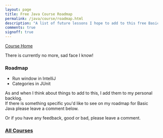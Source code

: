 ```yaml
---
layout: page
title: Free Java Course Roadmap
permalink: /java/course/roadmap.html
description: "A list of future lessons I hope to add to this free Basic Java course"
comments: true
signoff: true
---
```

[Course Home](../course)

There is currently no more, sad face I know!

### Roadmap
* Run window in IntelliJ
* Categories in JUnit

As and when I think about things to add to this, I add them to my personal backlog.  
If there is something specific you'd like to see on my roadmap for Basic Java please leave a comment below.

Or if you have any feedback, good or bad, please leave a comment.

### [All Courses](/courses/online)